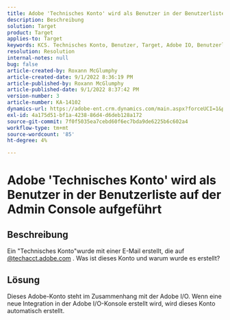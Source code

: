 ```yaml
---
title: Adobe 'Technisches Konto' wird als Benutzer in der Benutzerliste auf der Admin Console aufgeführt
description: Beschreibung
solution: Target
product: Target
applies-to: Target
keywords: KCS. Technisches Konto, Benutzer, Target, Adobe IO, Benutzerliste
resolution: Resolution
internal-notes: null
bug: false
article-created-by: Roxann McGlumphy
article-created-date: 9/1/2022 8:36:19 PM
article-published-by: Roxann McGlumphy
article-published-date: 9/1/2022 8:37:42 PM
version-number: 3
article-number: KA-14102
dynamics-url: https://adobe-ent.crm.dynamics.com/main.aspx?forceUCI=1&pagetype=entityrecord&etn=knowledgearticle&id=31fe9eb6-352a-ed11-9db1-002248086a27
exl-id: 4a175d51-bf1a-4238-86d4-d6deb128a172
source-git-commit: 7f0f5035ea7cebd60f6ec7bda9de6225b6c602a4
workflow-type: tm+mt
source-wordcount: '85'
ht-degree: 4%

---
```


# Adobe &#39;Technisches Konto&#39; wird als Benutzer in der Benutzerliste auf der Admin Console aufgeführt

## Beschreibung


Ein &quot;Technisches Konto&quot;wurde mit einer E-Mail erstellt, die auf [@techacct.adobe.com](http://techacct.adobe.com) . Was ist dieses Konto und warum wurde es erstellt?


## Lösung


Dieses Adobe-Konto steht im Zusammenhang mit der Adobe I/O. Wenn eine neue Integration in der Adobe I/O-Konsole erstellt wird, wird dieses Konto automatisch erstellt.
